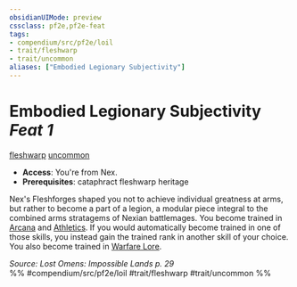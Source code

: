 ```yaml
---
obsidianUIMode: preview
cssclass: pf2e,pf2e-feat
tags:
- compendium/src/pf2e/loil
- trait/fleshwarp
- trait/uncommon
aliases: ["Embodied Legionary Subjectivity"]
---
```

# Embodied Legionary Subjectivity  *Feat 1*  
[fleshwarp](/rules/traits/fleshwarp-loag.md)  [uncommon](/rules/traits/uncommon.md)  

- **Access**: You're from Nex.
- **Prerequisites**: cataphract fleshwarp heritage

Nex's Fleshforges shaped you not to achieve individual greatness at arms, but rather to become a part of a legion, a modular piece integral to the combined arms stratagems of Nexian battlemages. You become trained in [Arcana](/compendium/skills.md#Arcana) and [Athletics](/compendium/skills.md#Athletics). If you would automatically become trained in one of those skills, you instead gain the trained rank in another skill of your choice. You also become trained in [Warfare Lore](/compendium/skills.md#Lore).

*Source: Lost Omens: Impossible Lands p. 29*  
%% #compendium/src/pf2e/loil #trait/fleshwarp #trait/uncommon %%